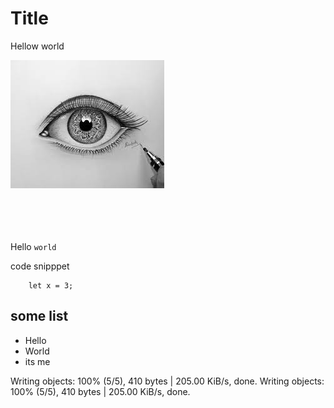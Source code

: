 # Title

Hellow world

<img src="./assets/pic2.jpeg">

<br/>
<br/>
<br/>
<br/>
<br/>

Hello `world`


code snipppet

```
    let x = 3;
```



## some list

* Hello
* World
* its me


Writing objects: 100% (5/5), 410 bytes | 205.00 KiB/s, done.
Writing objects: 100% (5/5), 410 bytes | 205.00 KiB/s, done.